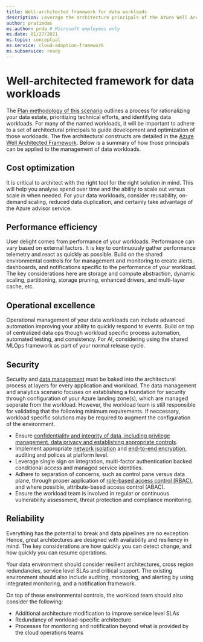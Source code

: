 ```yaml
---
title: Well-architected framework for data workloads
description: Leverage the architecture principals of the Azure Well Architected Framework to design and optimized workloads running in your data estate.
author: pratimdas
ms.author: prda # Microsoft employees only
ms.date: 01/27/2021
ms.topic: conceptual
ms.service: cloud-adoption-framework
ms.subservice: ready
---
```


# Well-architected framework for data workloads

The [Plan methodology of this scenario](./plan.md) outlines a process for rationalizing your data estate, prioritizing technical efforts, and identifying data workloads. For many of the named workloads, it will be important to adhere to a set of architectural principals to guide development and optimization of those workloads. The five architectural constructs are detailed in the [Azure Well Architected Framework](/azure/architecture/framework/). Below is a summary of how those principals can be applied to the management of data workloads.

## Cost optimization

It is critical to architect with the right tool for the right solution in mind. This will help you analyse spend over time and the ability to scale out versus scale in when needed. For your data workloads, consider reusability, on-demand scaling, reduced data duplication, and certainly take advantage of the Azure advisor service.  

## Performance efficiency

User delight comes from performance of your workloads. Performance can vary based on external factors. It is key to continuously gather performance telemetry and react as quickly as possible. Build on the shared environmental controls for for management and monitoring to create alerts, dashboards, and notifications specific to the performance of your workload. The key considerations here are storage and compute abstraction, dynamic scaling, partitioning, storage pruning, enhanced drivers, and multi-layer cache, etc.

## Operational excellence

Operational management of your data workloads can include advanced automation improving your ability to quickly respond to events. Build on top of centralized data ops though workload specific process automation, automated testing, and consistency. For AI, considering using the shared MLOps framework as part of your normal release cycle.

## Security

Security and [data management](/azure/architecture/patterns/category/data-management) must be baked into the architectural process at layers for every application and workload. The data management and analytics scenario focuses on establishing a foundation for security through configuration of your Azure landing zone(s), which are managed seperate from the workload. However, the workload team is still responsible for validating that the following minimum requirements. If neccessary, workload specific solutions may be required to augment the configuration of the environment.

- Ensure [confidentiality and integrity of data, including privilege management, data privacy and establishing appropriate controls](https://azure.microsoft.com/resources/seven-key-principles-of-cloud-security-and-privacy/). 
- Implement appropriate [network isolation](/azure/security/fundamentals/network-best-practices) and [end-to-end encryption](/azure/security/fundamentals/encryption-overview), auditing and polices at platform level. 
- Leverage single sign on integration, multi-factor authentication backed conditional access and managed service identities. 
- Adhere to separation of concerns, such as control pane versus data plane, through proper application of [role-based access control (RBAC)](/azure/role-based-access-control/overview), and where possible, attribute-based access control (ABAC). 
- Ensure the workload team is involved in regular or continuous vulnerability assessment, threat protection and compliance monitoring.

## Reliability

Everything has the potential to break and data pipelines are no exception. Hence, great architectures are designed with availability and resiliency in mind. The key considerations are how quickly you can detect change, and how quickly you can resume operations. 

Your data environment should consider resilient architectures, cross region redundancies, service level SLAs and critical support. The existing environment should also include auditing, monitoring, and alerting by using integrated monitoring, and a notification framework.

On top of these environmental controls, the workload team should also consider the following:

- Additional architecture modification to improve service level SLAs
- Redundancy of workload-specific architecture
- Processes for monitoring and notification beyond what is provided by the cloud operations teams
